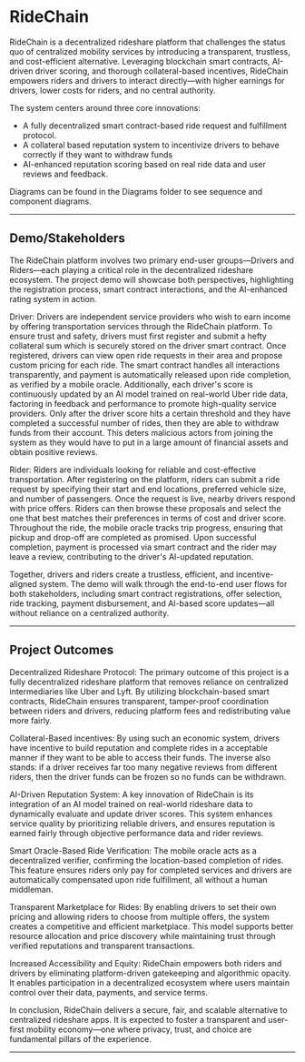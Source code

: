 # RideChain

RideChain is a decentralized rideshare platform that challenges the status quo of centralized mobility services by introducing a transparent, trustless, and cost-efficient alternative. Leveraging blockchain smart contracts, AI-driven driver scoring, and thorough collateral-based incentives, RideChain empowers riders and drivers to interact directly—with higher earnings for drivers, lower costs for riders, and no central authority.

The system centers around three core innovations:
- A fully decentralized smart contract-based ride request and fulfillment protocol.
- A collateral based reputation system to incentivize drivers to behave correctly if they want to withdraw funds 
- AI-enhanced reputation scoring based on real ride data and user reviews and feedback.

Diagrams can be found in the Diagrams folder to see sequence and component diagrams. 

---

## Demo/Stakeholders

The RideChain platform involves two primary end-user groups—Drivers and Riders—each playing a critical role in the decentralized rideshare ecosystem. The project demo will showcase both perspectives, highlighting the registration process, smart contract interactions, and the AI-enhanced rating system in action.

Driver:
Drivers are independent service providers who wish to earn income by offering transportation services through the RideChain platform. To ensure trust and safety, drivers must first register and submit a hefty collateral sum which is securely stored on the driver smart contract. Once registered, drivers can view open ride requests in their area and propose custom pricing for each ride. The smart contract handles all interactions transparently, and payment is automatically released upon ride completion, as verified by a mobile oracle. Additionally, each driver's score is continuously updated by an AI model trained on real-world Uber ride data, factoring in feedback and performance to promote high-quality service providers. Only after the driver score hits a certain threshold and they have completed a successful number of rides, then they are able to withdraw funds from their account. This deters malicious actors from joining the system as they would have to put in a large amount of financial assets and obtain positive reviews.   

Rider:
Riders are individuals looking for reliable and cost-effective transportation. After registering on the platform, riders can submit a ride request by specifying their start and end locations, preferred vehicle size, and number of passengers. Once the request is live, nearby drivers respond with price offers. Riders can then browse these proposals and select the one that best matches their preferences in terms of cost and driver score. Throughout the ride, the mobile oracle tracks trip progress, ensuring that pickup and drop-off are completed as promised. Upon successful completion, payment is processed via smart contract and the rider may leave a review, contributing to the driver's AI-updated reputation.

Together, drivers and riders create a trustless, efficient, and incentive-aligned system. The demo will walk through the end-to-end user flows for both stakeholders, including smart contract registrations, offer selection, ride tracking, payment disbursement, and AI-based score updates—all without reliance on a centralized authority.

---

## Project Outcomes

Decentralized Rideshare Protocol: The primary outcome of this project is a fully decentralized rideshare platform that removes reliance on centralized intermediaries like Uber and Lyft. By utilizing blockchain-based smart contracts, RideChain ensures transparent, tamper-proof coordination between riders and drivers, reducing platform fees and redistributing value more fairly.

Collateral-Based incentives: By using such an economic system, drivers have incentive to build reputation and complete rides in a acceptable manner if they want to be able to access their funds. The inverse also stands: if a driver receives far too many negative reviews from different riders, then the driver funds can be frozen so no funds can be withdrawn. 

AI-Driven Reputation System: A key innovation of RideChain is its integration of an AI model trained on real-world rideshare data to dynamically evaluate and update driver scores. This system enhances service quality by prioritizing reliable drivers, and ensures reputation is earned fairly through objective performance data and rider reviews. 

Smart Oracle-Based Ride Verification: The mobile oracle acts as a decentralized verifier, confirming the location-based completion of rides. This feature ensures riders only pay for completed services and drivers are automatically compensated upon ride fulfillment, all without a human middleman.

Transparent Marketplace for Rides: By enabling drivers to set their own pricing and allowing riders to choose from multiple offers, the system creates a competitive and efficient marketplace. This model supports better resource allocation and price discovery while maintaining trust through verified reputations and transparent transactions.

Increased Accessibility and Equity: RideChain empowers both riders and drivers by eliminating platform-driven gatekeeping and algorithmic opacity. It enables participation in a decentralized ecosystem where users maintain control over their data, payments, and service terms.

In conclusion, RideChain delivers a secure, fair, and scalable alternative to centralized rideshare apps. It is expected to foster a transparent and user-first mobility economy—one where privacy, trust, and choice are fundamental pillars of the experience.

---


